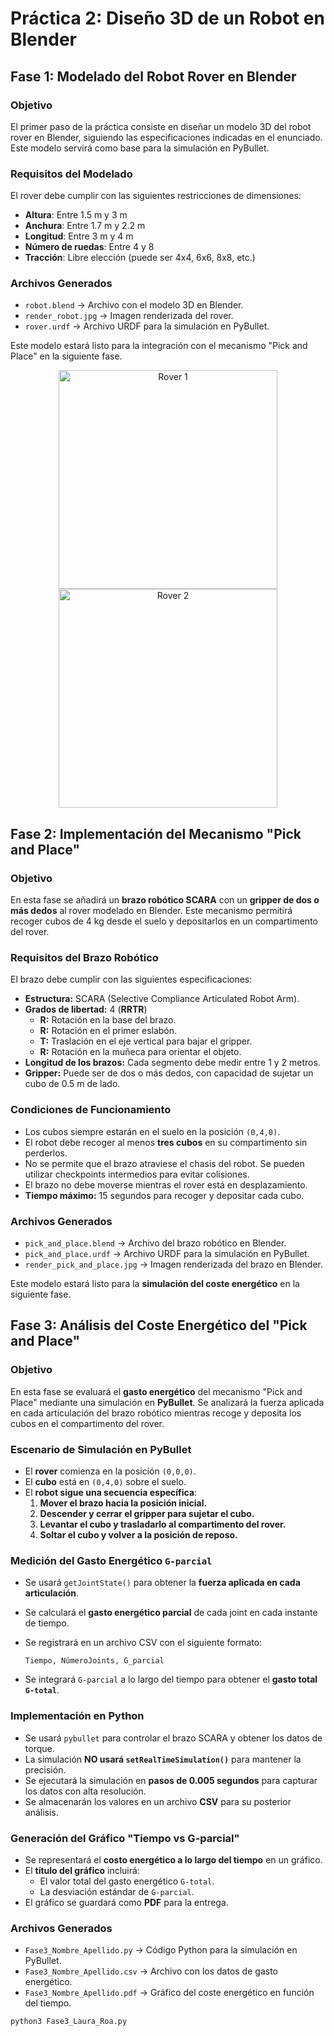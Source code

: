 # Práctica 2: Diseño 3D de un Robot en Blender

## **Fase 1: Modelado del Robot Rover en Blender**  

### **Objetivo**  
El primer paso de la práctica consiste en diseñar un modelo 3D del robot rover en Blender, siguiendo las especificaciones indicadas en el enunciado. Este modelo servirá como base para la simulación en PyBullet.  

### **Requisitos del Modelado**  
El rover debe cumplir con las siguientes restricciones de dimensiones:  
- **Altura**: Entre 1.5 m y 3 m  
- **Anchura**: Entre 1.7 m y 2.2 m  
- **Longitud**: Entre 3 m y 4 m  
- **Número de ruedas**: Entre 4 y 8  
- **Tracción**: Libre elección (puede ser 4x4, 6x6, 8x8, etc.)  

### **Archivos Generados**  
- `robot.blend` → Archivo con el modelo 3D en Blender.  
- `render_robot.jpg` → Imagen renderizada del rover.  
- `rover.urdf` → Archivo URDF para la simulación en PyBullet.  

Este modelo estará listo para la integración con el mecanismo "Pick and Place" en la siguiente fase.

<div align="center">
  <img src="https://github.com/user-attachments/assets/93fc8605-7a72-4e83-b1e8-1fbaf57a02e1" alt="Rover 1" height="350"/>
  <img src="https://github.com/user-attachments/assets/52522cd0-df85-4685-bdaf-b3d72d151dcc" alt="Rover 2" height="350"/>
</div>

## **Fase 2: Implementación del Mecanismo "Pick and Place"**  

### **Objetivo**  
En esta fase se añadirá un **brazo robótico SCARA** con un **gripper de dos o más dedos** al rover modelado en Blender. Este mecanismo permitirá recoger cubos de 4 kg desde el suelo y depositarlos en un compartimento del rover.  

### **Requisitos del Brazo Robótico**  
El brazo debe cumplir con las siguientes especificaciones:  
- **Estructura:** SCARA (Selective Compliance Articulated Robot Arm).  
- **Grados de libertad:** 4 (**RRTR**)  
  - **R:** Rotación en la base del brazo.  
  - **R:** Rotación en el primer eslabón.  
  - **T:** Traslación en el eje vertical para bajar el gripper.  
  - **R:** Rotación en la muñeca para orientar el objeto.  
- **Longitud de los brazos:** Cada segmento debe medir entre 1 y 2 metros.  
- **Gripper:** Puede ser de dos o más dedos, con capacidad de sujetar un cubo de 0.5 m de lado.  

### **Condiciones de Funcionamiento**  
- Los cubos siempre estarán en el suelo en la posición `(0,4,0)`.  
- El robot debe recoger al menos **tres cubos** en su compartimento sin perderlos.  
- No se permite que el brazo atraviese el chasis del robot. Se pueden utilizar checkpoints intermedios para evitar colisiones.  
- El brazo no debe moverse mientras el rover está en desplazamiento.  
- **Tiempo máximo:** 15 segundos para recoger y depositar cada cubo.  

### **Archivos Generados**  
- `pick_and_place.blend` → Archivo del brazo robótico en Blender.  
- `pick_and_place.urdf` → Archivo URDF para la simulación en PyBullet.  
- `render_pick_and_place.jpg` → Imagen renderizada del brazo en Blender.  

Este modelo estará listo para la **simulación del coste energético** en la siguiente fase.

## **Fase 3: Análisis del Coste Energético del "Pick and Place"**  

### **Objetivo**  
En esta fase se evaluará el **gasto energético** del mecanismo "Pick and Place" mediante una simulación en **PyBullet**. Se analizará la fuerza aplicada en cada articulación del brazo robótico mientras recoge y deposita los cubos en el compartimento del rover.  

### **Escenario de Simulación en PyBullet**  
- El **rover** comienza en la posición `(0,0,0)`.  
- El **cubo** está en `(0,4,0)` sobre el suelo.  
- El **robot sigue una secuencia específica**:  
  1. **Mover el brazo hacia la posición inicial.**  
  2. **Descender y cerrar el gripper para sujetar el cubo.**  
  3. **Levantar el cubo y trasladarlo al compartimento del rover.**  
  4. **Soltar el cubo y volver a la posición de reposo.**  

### **Medición del Gasto Energético `G-parcial`**  
- Se usará `getJointState()` para obtener la **fuerza aplicada en cada articulación**.  
- Se calculará el **gasto energético parcial** de cada joint en cada instante de tiempo.  
- Se registrará en un archivo CSV con el siguiente formato:  

  ```
  Tiempo, NúmeroJoints, G_parcial
  ```

- Se integrará `G-parcial` a lo largo del tiempo para obtener el **gasto total `G-total`**.  

### **Implementación en Python**  
- Se usará `pybullet` para controlar el brazo SCARA y obtener los datos de torque.  
- La simulación **NO usará `setRealTimeSimulation()`** para mantener la precisión.  
- Se ejecutará la simulación en **pasos de 0.005 segundos** para capturar los datos con alta resolución.  
- Se almacenarán los valores en un archivo **CSV** para su posterior análisis.  

### **Generación del Gráfico "Tiempo vs G-parcial"**  
- Se representará el **costo energético a lo largo del tiempo** en un gráfico.  
- El **título del gráfico** incluirá:  
  - El valor total del gasto energético `G-total`.  
  - La desviación estándar de `G-parcial`.  
- El gráfico se guardará como **PDF** para la entrega.  

### **Archivos Generados**  
- `Fase3_Nombre_Apellido.py` → Código Python para la simulación en PyBullet.  
- `Fase3_Nombre_Apellido.csv` → Archivo con los datos de gasto energético.  
- `Fase3_Nombre_Apellido.pdf` → Gráfico del coste energético en función del tiempo.  


```
python3 Fase3_Laura_Roa.py
```
